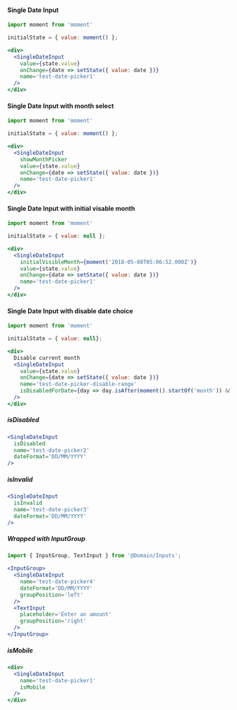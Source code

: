 #### Single Date Input
```jsx
import moment from 'moment'

initialState = { value: moment() };

<div>
  <SingleDateInput 
    value={state.value}
    onChange={date => setState({ value: date })}
    name='test-date-picker1'
  />
</div>
```

#### Single Date Input with month select
```jsx
import moment from 'moment'

initialState = { value: moment() };

<div>
  <SingleDateInput 
    showMonthPicker
    value={state.value}
    onChange={date => setState({ value: date })}
    name='test-date-picker1'
  />
</div>
```

#### Single Date Input with initial visable month
```jsx
import moment from 'moment'

initialState = { value: null };

<div>
  <SingleDateInput 
    initialVisibleMonth={moment('2018-05-08T05:06:52.000Z')}
    value={state.value}
    onChange={date => setState({ value: date })}
    name='test-date-picker1'
  />
</div>
```

#### Single Date Input with disable date choice
```jsx
import moment from 'moment'

initialState = { value: null};

<div>
  Disable current month
  <SingleDateInput 
    value={state.value}
    onChange={date => setState({ value: date })}
    name='test-date-picker-disable-range'
    isDisabledForDate={day => day.isAfter(moment().startOf('month')) && day.isBefore(moment().endOf('month'))}
  />
</div>
```

##### isDisabled

```jsx
<SingleDateInput
  isDisabled
  name='test-date-picker2'
  dateFormat='DD/MM/YYYY'
/>
```

##### isInvalid

```jsx
<SingleDateInput
  isInvalid
  name='test-date-picker3'
  dateFormat='DD/MM/YYYY'
/>
```


##### Wrapped with InputGroup
```jsx
import { InputGroup, TextInput } from '@Domain/Inputs';

<InputGroup>
  <SingleDateInput
    name='test-date-picker4'
    dateFormat='DD/MM/YYYY'
    groupPosition='left'
  />
  <TextInput
    placeholder='Enter an amount'
    groupPosition='right'
  />
</InputGroup>
```

##### isMobile

```jsx
<div>
  <SingleDateInput 
    name='test-date-picker1'
    isMobile
  />
</div>
```

